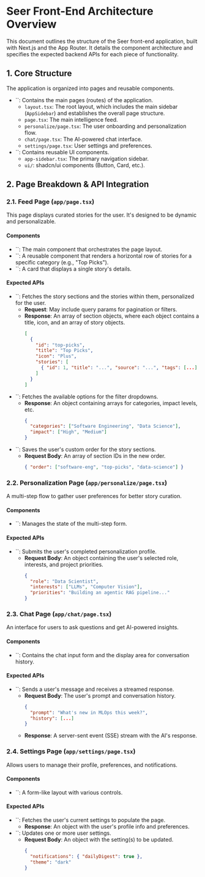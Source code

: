 # Seer Front-End Architecture Overview

This document outlines the structure of the Seer front-end application, built with Next.js and the App Router. It details the component architecture and specifies the expected backend APIs for each piece of functionality.

## 1. Core Structure

The application is organized into pages and reusable components.

- ``: Contains the main pages (routes) of the application.
  - `layout.tsx`: The root layout, which includes the main sidebar (`AppSidebar`) and establishes the overall page structure.
  - `page.tsx`: The main intelligence feed.
  - `personalize/page.tsx`: The user onboarding and personalization flow.
  - `chat/page.tsx`: The AI-powered chat interface.
  - `settings/page.tsx`: User settings and preferences.
- ``: Contains reusable UI components.
  - `app-sidebar.tsx`: The primary navigation sidebar.
  - `ui/`: shadcn/ui components (Button, Card, etc.).

## 2. Page Breakdown & API Integration

### 2.1. Feed Page (`app/page.tsx`)

This page displays curated stories for the user. It's designed to be dynamic and personalizable.

#### Components

- ``: The main component that orchestrates the page layout.
- ``: A reusable component that renders a horizontal row of stories for a specific category (e.g., "Top Picks").
- ``: A card that displays a single story's details.

#### Expected APIs

- ``: Fetches the story sections and the stories within them, personalized for the user.
  - **Request**: May include query params for pagination or filters.
  - **Response**: An array of section objects, where each object contains a title, icon, and an array of story objects.
    ```json
    [
      {
        "id": "top-picks",
        "title": "Top Picks",
        "icon": "Plus",
        "stories": [
          { "id": 1, "title": "...", "source": "...", "tags": [...] }
        ]
      }
    ]
    ```
- ``: Fetches the available options for the filter dropdowns.
  - **Response**: An object containing arrays for categories, impact levels, etc.
    ```json
    {
      "categories": ["Software Engineering", "Data Science"],
      "impact": ["High", "Medium"]
    }
    ```
- ``: Saves the user's custom order for the story sections.
  - **Request Body**: An array of section IDs in the new order.
    ```json
    { "order": ["software-eng", "top-picks", "data-science"] }
    ```

### 2.2. Personalization Page (`app/personalize/page.tsx`)

A multi-step flow to gather user preferences for better story curation.

#### Components

- ``: Manages the state of the multi-step form.

#### Expected APIs

- ``: Submits the user's completed personalization profile.
  - **Request Body**: An object containing the user's selected role, interests, and project priorities.
    ```json
    {
      "role": "Data Scientist",
      "interests": ["LLMs", "Computer Vision"],
      "priorities": "Building an agentic RAG pipeline..."
    }
    ```

### 2.3. Chat Page (`app/chat/page.tsx`)

An interface for users to ask questions and get AI-powered insights.

#### Components

- ``: Contains the chat input form and the display area for conversation history.

#### Expected APIs

- ``: Sends a user's message and receives a streamed response.
  - **Request Body**: The user's prompt and conversation history.
    ```json
    {
      "prompt": "What's new in MLOps this week?",
      "history": [...]
    }
    ```
  - **Response**: A server-sent event (SSE) stream with the AI's response.

### 2.4. Settings Page (`app/settings/page.tsx`)

Allows users to manage their profile, preferences, and notifications.

#### Components

- ``: A form-like layout with various controls.

#### Expected APIs

- ``: Fetches the user's current settings to populate the page.
  - **Response**: An object with the user's profile info and preferences.
- ``: Updates one or more user settings.
  - **Request Body**: An object with the setting(s) to be updated.
    ```json
    {
      "notifications": { "dailyDigest": true },
      "theme": "dark"
    }
    ```

